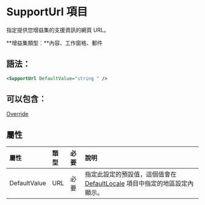 
# SupportUrl 項目
指定提供您增益集的支援資訊的網頁 URL。

 **增益集類型︰**內容、工作窗格、郵件


## 語法：


```XML
<SupportUrl DefaultValue="string " />
```


## 可以包含︰

[Override](../../reference/manifest/override.md)


## 屬性



|**屬性**|**類型**|**必要**|**說明**|
|:-----|:-----|:-----|:-----|
|DefaultValue|URL|必要|指定此設定的預設值，這個值會在 [DefaultLocale](../../reference/manifest/defaultlocale.md) 項目中指定的地區設定內顯示。|

